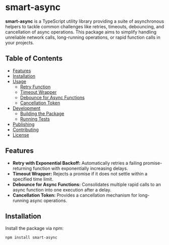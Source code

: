 # smart-async

**smart-async** is a TypeScript utility library providing a suite of asynchronous helpers to tackle common challenges like retries, timeouts, debouncing, and cancellation of async operations. This package aims to simplify handling unreliable network calls, long-running operations, or rapid function calls in your projects.

## Table of Contents
- [Features](#features)
- [Installation](#installation)
- [Usage](#usage)
  - [Retry Function](#retry-function)
  - [Timeout Wrapper](#timeout-wrapper)
  - [Debounce for Async Functions](#debounce-for-async-functions)
  - [Cancellation Token](#cancellation-token)
- [Development](#development)
  - [Building the Package](#building-the-package)
  - [Running Tests](#running-tests)
- [Publishing](#publishing)
- [Contributing](#contributing)
- [License](#license)

## Features

- **Retry with Exponential Backoff:** Automatically retries a failing promise-returning function with exponentially increasing delays.
- **Timeout Wrapper:** Rejects a promise if it does not settle within a specified time limit.
- **Debounce for Async Functions:** Consolidates multiple rapid calls to an async function into one execution after a delay.
- **Cancellation Token:** Provides a cancellation mechanism for long-running async operations.

## Installation

Install the package via npm:

```bash
npm install smart-async
